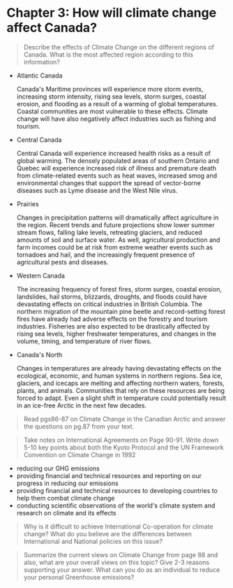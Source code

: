 # Chapter 3: How will climate change affect Canada?

> Describe the effects of Climate Change on the different regions of Canada. What is the most affected region according to this information?

- Atlantic Canada

  Canada's Maritime provinces will experience more storm events, increasing storm intensity, rising sea levels, storm surges, coastal erosion, and flooding as a result of a warming of global temperatures. Coastal communities are most vulnerable to these effects. Climate change will have also negatively affect industries such as fishing and tourism.

  

- Central Canada

  Central Canada will experience increased health risks as a result of global warming. The densely populated areas of southern Ontario and Quebec will experience increased risk of illness and premature death from climate-related events such as heat waves, increased smog and environmental changes that support the spread of vector-borne diseases such as Lyme disease and the West Nile virus.

  

- Prairies

  Changes in precipitation patterns will dramatically affect agriculture in the region. Recent trends and future projections show lower summer stream flows, falling lake levels, retreating glaciers, and reduced amounts of soil and surface water. As well, agricultural production and farm incomes could be at risk from extreme weather events such as tornadoes and hail, and the increasingly frequent presence of agricultural pests and diseases.

  

- Western Canada

  The increasing frequency of forest fires, storm surges, coastal erosion, landslides, hail storms, blizzards, droughts, and floods could have devastating effects on critical industries in British Columbia. The northern migration of the mountain pine beetle and record-setting forest fires have already had adverse effects on the forestry and tourism industries. Fisheries are also expected to be drastically affected by rising sea levels, higher freshwater temperatures, and changes in the volume, timing, and temperature of river flows.

  

- Canada's North

  Changes in temperatures are already having devastating effects on the ecological, economic, and human systems in northern regions. Sea ice, glaciers, and icecaps are melting and affecting northern waters, forests, plants, and animals. Communities that rely on these resources are being forced to adapt. Even a slight shift in temperature could potentially result in an ice-free Arctic in the next few decades.



> Read pgs86-87 on Climate Change in the Canadian Arctic and answer the questions on pg.87 from your text.



> Take notes on International Agreements on Page 90-91. Write down 5-10 key points about both the Kyoto Protocol and the UN Framework Convention on Climate Change in 1992

- reducing our GHG emissions
- providing financial and technical resources and reporting on our progress in reducing our emissions
- providing financial and technical resources to developing countries to help them combat climate change
- conducting scientific observations of the world's climate system and research on climate and its effects



> Why is it difficult to achieve International Co-operation for climate change? What do you believe are the differences between International and National policies on this issue?



> Summarize the current views on Climate Change from page 88 and also, what are your overall views on this topic?  Give 2-3 reasons supporting your answer. What can you do as an individual to reduce your personal Greenhouse emissions? 
